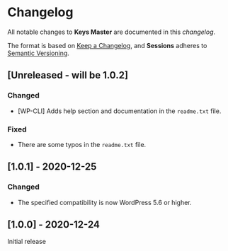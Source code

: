 # Changelog
All notable changes to **Keys Master** are documented in this *changelog*.

The format is based on [Keep a Changelog](https://keepachangelog.com/en/1.0.0/), and **Sessions** adheres to [Semantic Versioning](https://semver.org/spec/v2.0.0.html).

## [Unreleased - will be 1.0.2]

### Changed
- [WP-CLI] Adds help section and documentation in the `readme.txt` file.

### Fixed
- There are some typos in the `readme.txt` file.

## [1.0.1] - 2020-12-25

### Changed
- The specified compatibility is now WordPress 5.6 or higher.

## [1.0.0] - 2020-12-24

Initial release